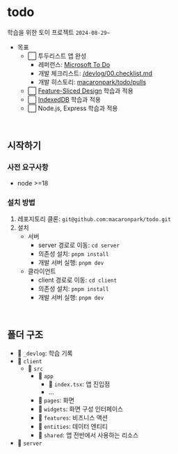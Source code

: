 # todo

학습을 위한 토이 프로젝트 `2024-08-29~`

- 목표
  - ⬜ 투두리스트 앱 완성
    - 레퍼런스: [Microsoft To Do](https://www.microsoft.com/ko-kr/microsoft-365/microsoft-to-do-list-app)
    - 개발 체크리스트: [/devlog/00.checklist.md](/devlog/00.checklist.md)
    - 개발 히스토리: [macaronpark/todo/pulls](https://github.com/macaronpark/todo/pulls)
  - ⬜ [Feature-Sliced Design](https://feature-sliced.design/) 학습과 적용
  - ⬜ [IndexedDB](https://developer.mozilla.org/en-US/docs/Web/API/IndexedDB_API) 학습과 적용
  - ⬜ Node.js, Express 학습과 적용

<br />

## 시작하기

### 사전 요구사항

- node >=18

### 설치 방법

1. 레포지토리 클론: `git@github.com:macaronpark/todo.git`
2. 설치
   - 서버
     - server 경로로 이동: `cd server`
     - 의존성 설치: `pnpm install`
     - 개발 서버 실행: `pnpm dev`
   - 클라이언트
     - client 경로로 이동: `cd client`
     - 의존성 설치: `pnpm install`
     - 개발 서버 실행: `pnpm dev`

<br />

## 폴더 구조

- 📂 `_devlog`: 학습 기록
- 📂 `client`
  - 📂 `src`
    - 📂 `app`
      - 📄 `index.tsx`: 앱 진입점
      - ...
    - 📂 `pages`: 화면
    - 📂 `widgets`: 화면 구성 인터페이스
    - 📂 `features`: 비즈니스 액션
    - 📂 `entities`: 데이터 엔티티
    - 📂 `shared`: 앱 전반에서 사용하는 리소스
- 📂 `server`

<br />
